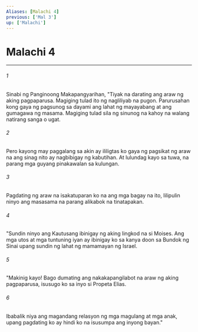 ```yaml
---
Aliases: [Malachi 4]
previous: ['Mal 3']
up: ['Malachi']
---
```

# Malachi 4

***

###### 1
Sinabi ng Panginoong Makapangyarihan, "Tiyak na darating ang araw ng aking pagpaparusa. Magiging tulad ito ng nagliliyab na pugon. Parurusahan kong gaya ng pagsunog sa dayami ang lahat ng mayayabang at ang gumagawa ng masama. Magiging tulad sila ng sinunog na kahoy na walang natirang sanga o ugat. 

###### 2
Pero kayong may paggalang sa akin ay ililigtas ko gaya ng pagsikat ng araw na ang sinag nito ay nagbibigay ng kabutihan. At lulundag kayo sa tuwa, na parang mga guyang pinakawalan sa kulungan. 

###### 3
Pagdating ng araw na isakatuparan ko na ang mga bagay na ito, lilipulin ninyo ang masasama na parang alikabok na tinatapakan. 

###### 4
"Sundin ninyo ang Kautusang ibinigay ng aking lingkod na si Moises. Ang mga utos at mga tuntuning iyan ay ibinigay ko sa kanya doon sa Bundok ng Sinai upang sundin ng lahat ng mamamayan ng Israel. 

###### 5
"Makinig kayo! Bago dumating ang nakakapangilabot na araw ng aking pagpaparusa, isusugo ko sa inyo si Propeta Elias. 

###### 6
Ibabalik niya ang magandang relasyon ng mga magulang at mga anak, upang pagdating ko ay hindi ko na isusumpa ang inyong bayan."
